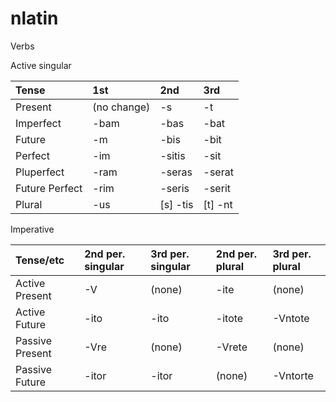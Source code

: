 # nlatin

Verbs

Active singular

Tense          | 1st         | 2nd        | 3rd
:---           | :---        | :---       | :---
Present        | (no change) | -s         | -t
Imperfect      | -bam        | -bas       | -bat
Future         | -m          | -bis       | -bit
Perfect        | -im         | -sitis     | -sit
Pluperfect     | -ram        | -seras     | -serat
Future Perfect | -rim        | -seris     | -serit
Plural         | -us         | [s] -tis   | [t] -nt

Imperative

Tense/etc       | 2nd per. singular | 3rd per. singular | 2nd per. plural | 3rd per. plural
:---            | :---              | :---              | :---            | :---
Active Present  | -V                | (none)            | -ite            | (none)
Active Future   | -ito              | -ito              | -itote          | -Vntote
Passive Present | -Vre              | (none)            | -Vrete          | (none)
Passive Future  | -itor             | -itor             | (none)          | -Vntorte
